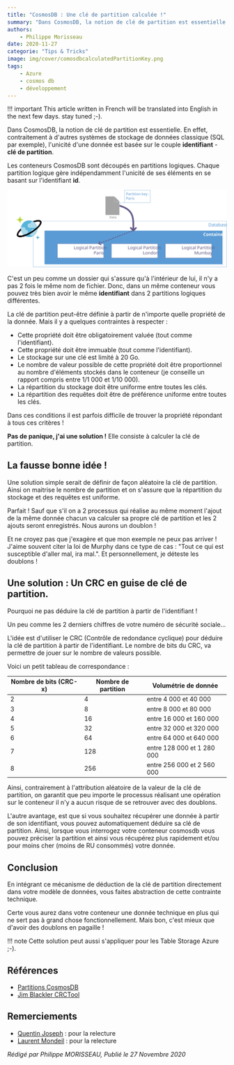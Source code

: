 ```yaml
---
title: "CosmosDB : Une clé de partition calculée !"
summary: "Dans CosmosDB, la notion de clé de partition est essentielle. En effet, contraitement à d'autres systèmes de stockage de données classique (SQL par exemple), l'unicité d'une donnée est basée sur le couple identifiant - clé de partition."
authors:
    - Philippe Morisseau
date: 2020-11-27
categorie: "Tips & Tricks"
image: img/cover/comosdbcalculatedPartitionKey.png
tags:
    - Azure
    - cosmos db
    - développement
---
```


!!! important
    This article written in French will be translated into English in the next few days. stay tuned ;-).

Dans CosmosDB, la notion de clé de partition est essentielle. En effet, contraitement à d'autres systèmes de stockage de données classique (SQL par exemple), l'unicité d'une donnée est basée sur le couple **identifiant** - **clé de partition**.

Les conteneurs CosmosDB sont découpés en partitions logiques. Chaque partition logique gère indépendamment l'unicité de ses éléments en se basant sur l'identifiant **id**. 

![CosmosDB PartitionKey](../../../img/cosmosdb.partitionkey.svg)

C'est un peu comme un dossier qui s'assure qu'à l'intérieur de lui, il n'y a pas 2 fois le même nom de fichier. 
Donc, dans un même conteneur vous pouvez très bien avoir le même **identifiant** dans 2 partitions logiques différentes.

La clé de partition peut-être définie à partir de n'importe quelle propriété de la donnée. Mais il y a quelques contraintes à respecter :

- Cette propriété doit être obligatoirement valuée (tout comme l'identifiant).
- Cette propriété doit être immuable (tout comme l'identifiant).
- Le stockage sur une clé est limité à 20 Go. 
- Le nombre de valeur possible de cette propriété doit être proportionnel au nombre d'éléments stockés dans le conteneur (je conseille un rapport compris entre 1/1 000 et 1/10 000).
- La répartition du stockage doit être uniforme entre toutes les clés.
- La répartition des requêtes doit être de préférence uniforme entre toutes les clés.

Dans ces conditions il est parfois difficile de trouver la propriété répondant à tous ces critères !

**Pas de panique, j'ai une solution !** Elle consiste à calculer la clé de partition.

## La fausse bonne idée !

Une solution simple serait de définir de façon aléatoire la clé de partition. Ainsi on maitrise le nombre de partition et on s'assure que la répartition du stockage et des requêtes est uniforme. 

Parfait ! Sauf que s'il on a 2 processus qui réalise au même moment l'ajout de la même donnée chacun va calculer sa propre clé de partition et les 2 ajouts seront enregistrés. Nous aurons un doublon !

Et ne croyez pas que j'exagère et que mon exemple ne peux pas arriver ! J'aime souvent citer la loi de Murphy dans ce type de cas : "Tout ce qui est susceptible d'aller mal, ira mal.". Et personnellement, je déteste les doublons !

## Une solution : Un CRC en guise de clé de partition.

Pourquoi ne pas déduire la clé de partition à partir de l'identifiant ! 

Un peu comme les 2 derniers chiffres de votre numéro de sécurité sociale... 

L'idée est d'utiliser le CRC (Contrôle de redondance cyclique) pour déduire la clé de partition à partir de l'identifiant. Le nombre de bits du CRC, va permettre de jouer sur le nombre de valeurs possible.

Voici un petit tableau de correspondance :

| Nombre de bits (CRC-x) | Nombre de partition | Volumétrie de donnée |
|-|-|-|
| 2 | 4 | entre 4 000 et 40 000 |
| 3 | 8 | entre 8 000 et 80 000 |
| 4 | 16 | entre 16 000 et 160 000 |
| 5 | 32 | entre 32 000 et 320 000 |
| 6 | 64 | entre 64 000 et 640 000 |
| 7 | 128 | entre 128 000 et 1 280 000 |
| 8 | 256 | entre 256 000 et 2 560 000 |

Ainsi, contrairement à l'attribution aléatoire de la valeur de la clé de partition, on garantit que peu importe le processus réalisant une opération sur le conteneur il n'y a aucun risque de se retrouver avec des doublons.

L'autre avantage, est que si vous souhaitez récupérer une donnée à partir de son identifiant, vous pouvez automatiquement déduire sa clé de partition. Ainsi, lorsque vous interrogez votre conteneur cosmosdb vous pouvez préciser la partition et ainsi vous récupérez plus rapidement et/ou pour moins cher (moins de RU consommés) votre donnée.

## Conclusion

En intégrant ce mécanisme de déduction de la clé de partition directement dans votre modèle de données, vous faites abstraction de cette contrainte technique.

Certe vous aurez dans votre conteneur une donnée technique en plus qui ne sert pas à grand chose fonctionnellement. Mais bon, c'est mieux que d'avoir des doublons en pagaille !

!!! note
    Cette solution peut aussi s'appliquer pour les Table Storage Azure ;-).

## Références

- [Partitions CosmosDB](https://docs.microsoft.com/fr-fr/azure/cosmos-db/partitioning-overview#choose-partitionkey)
- [Jim Blackler CRCTool](http://svn.jimblackler.net/jimblackler/trunk/Visual%20Studio%202005/Projects/PersistentObjects/CRCTool.cs)
  
## Remerciements

- [Quentin Joseph](https://www.linkedin.com/in/quentin-joseph-a4962b87/) : pour la relecture
- [Laurent Mondeil](https://www.linkedin.com/in/laurent-mondeil-0a87a743/) : pour la relecture

_Rédigé par Philippe MORISSEAU, Publié le 27 Novembre 2020_